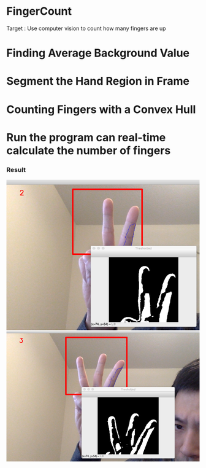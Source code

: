 # FingerCount
Target : Use computer vision to count how many  fingers are up

# Finding Average Background Value
# Segment the Hand Region in Frame
# Counting Fingers with a Convex Hull
# Run the program can real-time calculate the number of fingers 

### Result 
![alt text](https://github.com/hyestt/FingerCount/blob/master/2.png)
![alt text](https://github.com/hyestt/FingerCount/blob/master/3.png)
